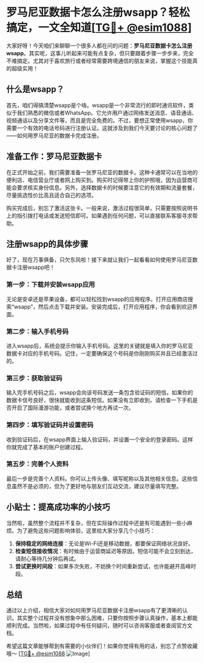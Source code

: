 # 罗马尼亚数据卡怎么注册wsapp？轻松搞定，一文全知道[[TG💪+ @esim1088](https://t.me/s/esim1088)]

大家好呀！今天咱们来聊聊一个很多人都在问的问题：**罗马尼亚数据卡怎么注册wsapp**。其实呢，这事儿听起来可能有点复杂，但只要跟着步骤一步步来，完全不难搞定。尤其对于喜欢旅行或者经常需要跨境通信的朋友来说，掌握这个技能真的超级实用！

## 什么是wsapp？

首先，咱们得搞清楚wsapp是个啥。wsapp是一个非常流行的即时通讯软件，类似于我们熟悉的微信或者WhatsApp。它允许用户通过网络发送消息、语音通话、视频通话以及分享文件等，而且是完全免费的。不过，要想正常使用wsapp，你需要一个有效的电话号码进行注册认证。这就涉及到我们今天要讨论的核心问题了——如何用罗马尼亚的数据卡完成注册。

## 准备工作：罗马尼亚数据卡

在正式开始之前，我们需要准备一张罗马尼亚的数据卡。这种卡通常可以在当地的便利店、电信营业厅或者网上购买到。购买时记得带上你的护照哦，因为运营商可能会要求核实身份信息。另外，选择数据卡的时候要注意它的有效期和流量套餐，尽量挑选性价比高且适合自己的选项。

购买完成后，别忘了激活这张卡。一般来说，激活过程很简单，只需要按照说明书上的指引拨打电话或发送短信即可。如果遇到任何问题，可以直接联系客服寻求帮助。

## 注册wsapp的具体步骤

好了，现在万事俱备，只欠东风啦！接下来就让我们一起看看如何使用罗马尼亚数据卡注册wsapp吧！

### 第一步：下载并安装wsapp应用

无论是安卓还是苹果设备，都可以轻松找到wsapp的应用程序。打开应用商店搜索“wsapp”，然后点击下载并安装。安装完成后，打开应用程序，你会看到欢迎界面。

### 第二步：输入手机号码

进入wsapp后，系统会提示你输入手机号码。这里的关键就是填入你的罗马尼亚数据卡对应的手机号码。记住，一定要确保这个号码是你刚刚购买并且已经激活过的。

### 第三步：获取验证码

输入完手机号码之后，wsapp会向该号码发送一条包含验证码的短信。如果你的数据卡信号良好，很快就能收到这条短信。如果没有立即收到，请检查一下手机是否开启了国际漫游功能，或者尝试换个地方再试一次。

### 第四步：填写验证码并设置密码

收到验证码后，在wsapp界面上输入验证码，并设置一个安全的登录密码。这样你就完成了基本的账户创建过程。

### 第五步：完善个人资料

最后一步是完善个人资料。你可以上传头像、填写昵称以及其他相关信息。这些信息虽然不是必须的，但为了更好地与朋友们互动交流，建议尽量填写完整。

## 小贴士：提高成功率的小技巧

当然啦，虽然整个流程并不复杂，但在实际操作过程中还是有可能遇到一些小麻烦。为了避免这些问题影响体验，这里给大家分享几个小技巧：

1. **保持稳定的网络连接**：无论是Wi-Fi还是移动数据，都要保证网络状况良好。
2. **检查短信接收情况**：有时候由于运营商延迟等原因，短信可能不会立刻到达，请耐心等待几分钟后再试。
3. **尝试更换时间段**：如果多次失败，不妨换个时间重新尝试，也许能避开高峰时段。

## 总结

通过以上介绍，相信大家对如何用罗马尼亚数据卡注册wsapp有了更清晰的认识。其实整个过程并没有想象中那么困难，只要你按照步骤认真操作，基本上都能顺利完成。当然啦，如果过程中有任何疑问，随时可以咨询客服或者查阅官方文档。

希望这篇文章能够帮到有需要的小伙伴们！如果你觉得有用的话，别忘了点赞收藏哦～ [[TG💪+ @esim1088](https://t.me/s/esim1088) ![Image](https://i.postimg.cc/4NQfJmqS/Snipaste-2025-05-13-00-14-12.png)]
